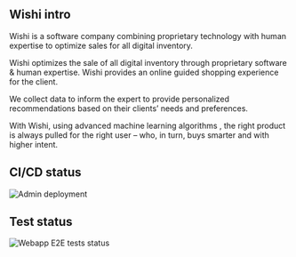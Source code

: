 ## Wishi intro

Wishi is a software company combining proprietary technology with human expertise to optimize sales for all digital inventory.

Wishi optimizes the sale of all digital inventory through proprietary software & human expertise. Wishi provides an online guided shopping experience for the client.

We collect data to inform the expert to provide personalized recommendations based on their clients’ needs and preferences.

With Wishi, using advanced machine learning algorithms , the right product is always pulled for the right user – who, in turn, buys smarter and with higher intent.



## CI/CD status

![Admin deployment](https://github.com/wishidev/admin/actions/workflows/ci.yml/badge.svg)


## Test status

![Webapp E2E tests status](https://github.com/wishidev/webapp-e2e/actions/workflows/ci.yml/badge.svg)
